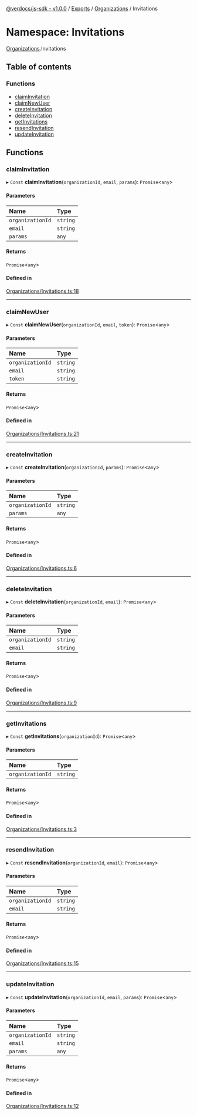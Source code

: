 [@verdocs/js-sdk - v1.0.0](../README.md) / [Exports](../modules.md) / [Organizations](Organizations.md) / Invitations

# Namespace: Invitations

[Organizations](Organizations.md).Invitations

## Table of contents

### Functions

- [claimInvitation](Organizations.Invitations.md#claiminvitation)
- [claimNewUser](Organizations.Invitations.md#claimnewuser)
- [createInvitation](Organizations.Invitations.md#createinvitation)
- [deleteInvitation](Organizations.Invitations.md#deleteinvitation)
- [getInvitations](Organizations.Invitations.md#getinvitations)
- [resendInvitation](Organizations.Invitations.md#resendinvitation)
- [updateInvitation](Organizations.Invitations.md#updateinvitation)

## Functions

### claimInvitation

▸ `Const` **claimInvitation**(`organizationId`, `email`, `params`): `Promise`<`any`\>

#### Parameters

| Name | Type |
| :------ | :------ |
| `organizationId` | `string` |
| `email` | `string` |
| `params` | `any` |

#### Returns

`Promise`<`any`\>

#### Defined in

[Organizations/Invitations.ts:18](https://github.com/Verdocs/js-sdk/blob/fb278cb/src/Organizations/Invitations.ts#L18)

___

### claimNewUser

▸ `Const` **claimNewUser**(`organizationId`, `email`, `token`): `Promise`<`any`\>

#### Parameters

| Name | Type |
| :------ | :------ |
| `organizationId` | `string` |
| `email` | `string` |
| `token` | `string` |

#### Returns

`Promise`<`any`\>

#### Defined in

[Organizations/Invitations.ts:21](https://github.com/Verdocs/js-sdk/blob/fb278cb/src/Organizations/Invitations.ts#L21)

___

### createInvitation

▸ `Const` **createInvitation**(`organizationId`, `params`): `Promise`<`any`\>

#### Parameters

| Name | Type |
| :------ | :------ |
| `organizationId` | `string` |
| `params` | `any` |

#### Returns

`Promise`<`any`\>

#### Defined in

[Organizations/Invitations.ts:6](https://github.com/Verdocs/js-sdk/blob/fb278cb/src/Organizations/Invitations.ts#L6)

___

### deleteInvitation

▸ `Const` **deleteInvitation**(`organizationId`, `email`): `Promise`<`any`\>

#### Parameters

| Name | Type |
| :------ | :------ |
| `organizationId` | `string` |
| `email` | `string` |

#### Returns

`Promise`<`any`\>

#### Defined in

[Organizations/Invitations.ts:9](https://github.com/Verdocs/js-sdk/blob/fb278cb/src/Organizations/Invitations.ts#L9)

___

### getInvitations

▸ `Const` **getInvitations**(`organizationId`): `Promise`<`any`\>

#### Parameters

| Name | Type |
| :------ | :------ |
| `organizationId` | `string` |

#### Returns

`Promise`<`any`\>

#### Defined in

[Organizations/Invitations.ts:3](https://github.com/Verdocs/js-sdk/blob/fb278cb/src/Organizations/Invitations.ts#L3)

___

### resendInvitation

▸ `Const` **resendInvitation**(`organizationId`, `email`): `Promise`<`any`\>

#### Parameters

| Name | Type |
| :------ | :------ |
| `organizationId` | `string` |
| `email` | `string` |

#### Returns

`Promise`<`any`\>

#### Defined in

[Organizations/Invitations.ts:15](https://github.com/Verdocs/js-sdk/blob/fb278cb/src/Organizations/Invitations.ts#L15)

___

### updateInvitation

▸ `Const` **updateInvitation**(`organizationId`, `email`, `params`): `Promise`<`any`\>

#### Parameters

| Name | Type |
| :------ | :------ |
| `organizationId` | `string` |
| `email` | `string` |
| `params` | `any` |

#### Returns

`Promise`<`any`\>

#### Defined in

[Organizations/Invitations.ts:12](https://github.com/Verdocs/js-sdk/blob/fb278cb/src/Organizations/Invitations.ts#L12)
